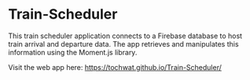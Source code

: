 # Train-Scheduler

This train scheduler application connects to a Firebase database to host train arrival and departure data. The app retrieves and manipulates this information using the Moment.js library.

Visit the web app here: https://tochwat.github.io/Train-Scheduler/

